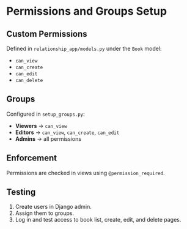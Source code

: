 # Permissions and Groups Setup

## Custom Permissions
Defined in `relationship_app/models.py` under the `Book` model:
- `can_view`
- `can_create`
- `can_edit`
- `can_delete`

## Groups
Configured in `setup_groups.py`:
- **Viewers** → `can_view`
- **Editors** → `can_view`, `can_create`, `can_edit`
- **Admins** → all permissions

## Enforcement
Permissions are checked in views using `@permission_required`.

## Testing
1. Create users in Django admin.
2. Assign them to groups.
3. Log in and test access to book list, create, edit, and delete pages.
